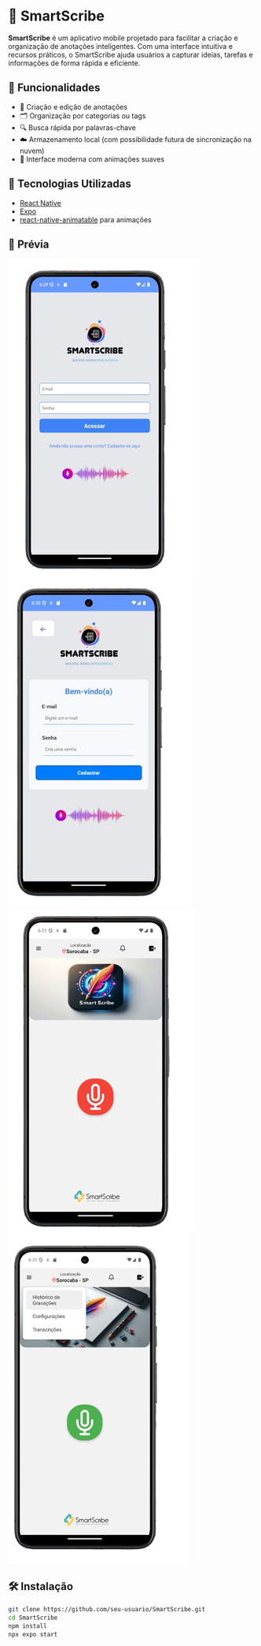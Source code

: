 # 📝 SmartScribe

**SmartScribe** é um aplicativo mobile projetado para facilitar a criação e organização de anotações inteligentes. Com uma interface intuitiva e recursos práticos, o SmartScribe ajuda usuários a capturar ideias, tarefas e informações de forma rápida e eficiente.

## 🚀 Funcionalidades

- 📌 Criação e edição de anotações
- 🗂️ Organização por categorias ou tags
- 🔍 Busca rápida por palavras-chave
- ☁️ Armazenamento local (com possibilidade futura de sincronização na nuvem)
- 🎨 Interface moderna com animações suaves

## 📱 Tecnologias Utilizadas

- [React Native](https://reactnative.dev/)
- [Expo](https://expo.dev/)
- [react-native-animatable](https://github.com/oblador/react-native-animatable) para animações

## 📸 Prévia
![ALT Text](src/assets/login-removebg-preview.png)
![ALT Text](src/assets/cadastrar-removebg-preview.png)
![ALT Text](src/assets/home-gravar-removebg-preview.png)
![ALT Text](src/assets/menu-removebg-preview.png)





## 🛠️ Instalação

```bash
git clone https://github.com/seu-usuario/SmartScribe.git
cd SmartScribe
npm install
npx expo start

